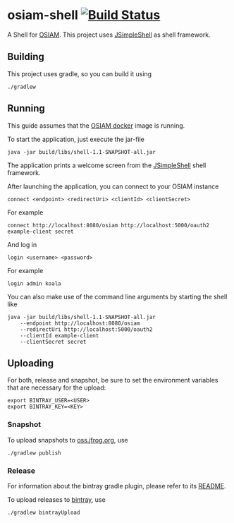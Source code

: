 # osiam-shell [![Build Status](https://travis-ci.org/osiam/shell.png?branch=master)](https://travis-ci.org/osiam/shell)

A Shell for [OSIAM](https://github.com/osiam/osiam). This project uses
[JSimpleShell](https://github.com/rainu/jsimpleshell) as shell framework.

## Building

This project uses gradle, so you can build it using

    ./gradlew

## Running

This guide assumes that the [OSIAM docker](https://github.com/osiam/docker-image)
image is running.

To start the application, just execute the jar-file

    java -jar build/libs/shell-1.1-SNAPSHOT-all.jar

The application prints a welcome screen from the
[JSimpleShell](https://github.com/rainu/jsimpleshell) shell framework.

After launching the application, you can connect to your OSIAM instance

    connect <endpoint> <redirectUri> <clientId> <clientSecret>

For example

    connect http://localhost:8080/osiam http://localhost:5000/oauth2 example-client secret

And log in

    login <username> <password>

For example

    login admin koala

You can also make use of the command line arguments by starting the shell like

    java -jar build/libs/shell-1.1-SNAPSHOT-all.jar
        --endpoint http://localhost:8080/osiam
        --redirectUri http://localhost:5000/oauth2
        --clientId example-client
        --clientSecret secret

## Uploading

For both, release and snapshot, be sure to set the environment variables that
are necessary for the upload:

    export BINTRAY_USER=<USER>
    export BINTRAY_KEY=<KEY>

### Snapshot

To upload snapshots to [oss.jfrog.org](https://oss.jfrog.org/), use

    ./gradlew publish

### Release

For information about the bintray gradle plugin, please refer to its
[README](https://github.com/bintray/gradle-bintray-plugin).

To upload releases to [bintray](https://bintray.com/), use

    ./gradlew bintrayUpload
